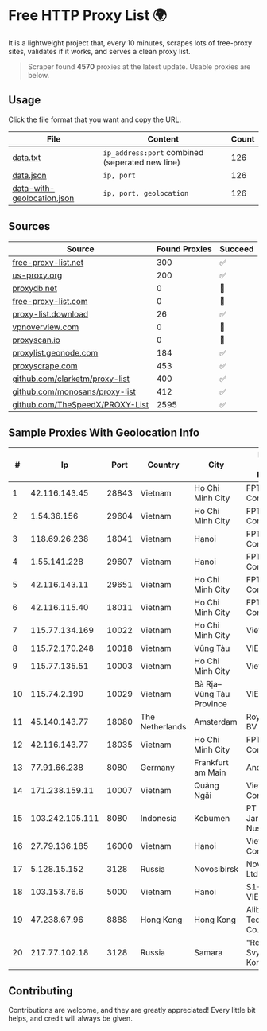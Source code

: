 
# Free HTTP Proxy List 🌍

It is a lightweight project that, every 10 minutes, scrapes lots of free-proxy sites, validates if it works, and serves a clean proxy list.


> Scraper found **4570** proxies at the latest update. Usable proxies are below.

## Usage

Click the file format that you want and copy the URL.


|File|Content|Count|
|----|-------|-----|
|[data.txt](https://raw.githubusercontent.com/themiralay/Proxy-List-World/master/data.txt)|`ip_address:port` combined (seperated new line)|126|
|[data.json](https://raw.githubusercontent.com/themiralay/Proxy-List-World/master/data.json)|`ip, port`|126|
|[data-with-geolocation.json](https://raw.githubusercontent.com/themiralay/Proxy-List-World/master/data-with-geolocation.json)|`ip, port, geolocation`|126|

## Sources

|Source|Found Proxies|Succeed|
|------|-------------|-------|
|[free-proxy-list.net](https://free-proxy-list.net)|300|✅|
|[us-proxy.org](https://www.us-proxy.org)|200|✅|
|[proxydb.net](http://proxydb.net)|0|🚫|
|[free-proxy-list.com](https://free-proxy-list.com/?page=&port=&type%5B%5D=http&type%5B%5D=https&up_time=0&search=Search)|0|🚫|
|[proxy-list.download](https://www.proxy-list.download/HTTP)|26|✅|
|[vpnoverview.com](https://vpnoverview.com/privacy/anonymous-browsing/free-proxy-servers)|0|🚫|
|[proxyscan.io](https://www.proxyscan.io)|0|🚫|
|[proxylist.geonode.com](https://proxylist.geonode.com/api/proxy-list?limit=300&page=1&sort_by=lastChecked&sort_type=desc&protocols=http,https)|184|✅|
|[proxyscrape.com](https://api.proxyscrape.com/v2/?request=displayproxies&protocol=http&timeout=10000&country=all&ssl=all&anonymity=all)|453|✅|
|[github.com/clarketm/proxy-list](https://raw.githubusercontent.com/clarketm/proxy-list/master/proxy-list-raw.txt)|400|✅|
|[github.com/monosans/proxy-list](https://raw.githubusercontent.com/monosans/proxy-list/main/proxies/http.txt)|412|✅|
|[github.com/TheSpeedX/PROXY-List](https://raw.githubusercontent.com/TheSpeedX/PROXY-List/master/http.txt)|2595|✅|


## Sample Proxies With Geolocation Info

|#|Ip|Port|Country|City|Internet Service Provider|
|-|--|----|-------|----|-------------------------|
|1|42.116.143.45|28843|Vietnam|Ho Chi Minh City|FPT Telecom Company|
|2|1.54.36.156|29604|Vietnam|Ho Chi Minh City|FPT Telecom Company|
|3|118.69.26.238|18041|Vietnam|Hanoi|FPT Telecom Company|
|4|1.55.141.228|29607|Vietnam|Hanoi|FPT Telecom Company|
|5|42.116.143.11|29651|Vietnam|Ho Chi Minh City|FPT Telecom Company|
|6|42.116.115.40|18011|Vietnam|Ho Chi Minh City|FPT Telecom Company|
|7|115.77.134.169|10022|Vietnam|Ho Chi Minh City|Viettel Group|
|8|115.72.170.248|10018|Vietnam|Vũng Tàu|VIETELmetro|
|9|115.77.135.51|10003|Vietnam|Ho Chi Minh City|Viettel Group|
|10|115.74.2.190|10029|Vietnam|Bà Rịa–Vũng Tàu Province|VIETELxdsl|
|11|45.140.143.77|18080|The Netherlands|Amsterdam|RoyaleHosting BV|
|12|42.116.143.77|18035|Vietnam|Ho Chi Minh City|FPT Telecom Company|
|13|77.91.66.238|8080|Germany|Frankfurt am Main|Andrii Hrosh|
|14|171.238.159.11|10007|Vietnam|Quảng Ngãi|Viettel Corporation|
|15|103.242.105.111|8080|Indonesia|Kebumen|PT Lintas Jaringan Nusantara|
|16|27.79.136.185|16000|Vietnam|Hanoi|Viettel Corporation|
|17|5.128.15.152|3128|Russia|Novosibirsk|Novotelecom Ltd|
|18|103.153.76.6|5000|Vietnam|Hanoi|S1-VIETSERVER|
|19|47.238.67.96|8888|Hong Kong|Hong Kong|Alibaba (US) Technology Co., Ltd.|
|20|217.77.102.18|3128|Russia|Samara|"Region Svyaz Konsalt" LLC|



## Contributing

Contributions are welcome, and they are greatly appreciated! Every
little bit helps, and credit will always be given.

